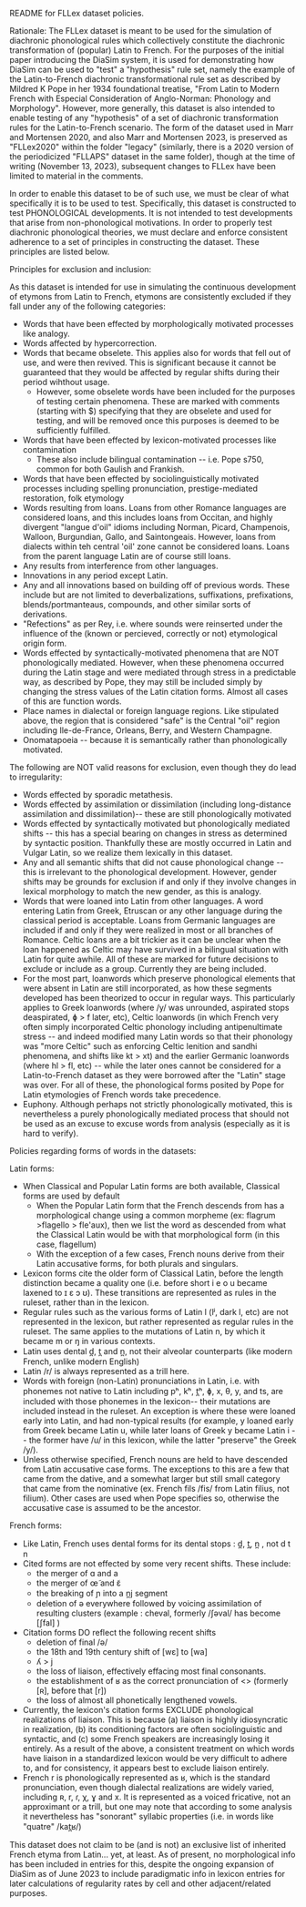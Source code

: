 README for FLLex dataset policies. 


Rationale: 
The FLLex dataset is meant to be used for the simulation of diachronic phonological rules 
which collectively constitute the diachronic transformation of (popular) Latin to French. For the purposes of the
initial paper introducing the DiaSim system, it is used for demonstrating how DiaSim can be used to "test" a "hypothesis"
rule set, namely the example of the Latin-to-French diachronic transformational rule set as described by Mildred K Pope
in her 1934 foundational treatise, "From Latin to Modern French with Especial Consideration of Anglo-Norman: Phonology
and Morphology". However, more generally, this dataset is also intended to enable testing of any "hypothesis" of a set
of diachronic transformation rules for the Latin-to-French scenario. The form of the dataset used in Marr and Mortensen 2020,
and also Marr and Mortensen 2023, is preserved as "FLLex2020" within the folder "legacy" (similarly, there is a 2020 version
of the periodicized "FLLAPS" dataset in the same folder), though at the time of writing (November 13, 2023), subsequent 
changes to FLLex have been limited to material in the comments. 

In order to enable this dataset to be of such use, we must be clear of what specifically it is to be used to test. 
Specifically, this dataset is constructed to test PHONOLOGICAL developments. It is not intended to test developments that
arise from non-phonological motivations. In order to properly test diachronic phonological theories, we must declare
and enforce consistent adherence to a set of principles in constructing the dataset. These principles are listed below. 

Principles for exclusion and inclusion: 

As this dataset is intended for use in simulating the continuous development of etymons from Latin to French, etymons 
are consistently excluded if they fall under any of the following categories:
* Words that have been effected by morphologically motivated processes like analogy.
* Words affected by hypercorrection. 
* Words that became obselete. This applies also for words that fell out of use, and were then revived. This is 
	significant because it cannot be guaranteed that they would be affected by regular shifts during their period 
	wihthout usage. 
	* However, some obselete words have been included for the purposes of testing certain phenomena. These are marked
		with comments (starting with $) specifying that they are obselete and used for testing, and will be removed 
		once this purposes is deemed to be sufficiently fulfilled. 
* Words that have been effected by lexicon-motivated processes like contamination
	* These also include bilingual contamination -- i.e. Pope s750, common for both Gaulish and Frankish.
* Words that have been effected by sociolinguistically motivated processes including spelling pronunciation, prestige-mediated 
 restoration, folk etymology
* Words resulting from loans. Loans from other Romance languages are considered loans, and this includes loans from 
	Occitan, and highly divergent "langue d'oil" idioms including Norman, Picard, Champenois, Walloon, Burgundian, Gallo, 
	and Saintongeais. However, loans from dialects within teh central 'oil' zone cannot be considered loans. Loans from
	the parent language Latin are of course still loans. 
* Any results from interference from other languages. 
* Innovations in any period except Latin. 
* Any and all innovations based on building off of previous words. These include but are not limited to deverbalizations,
	suffixations, prefixations, blends/portmanteaus, compounds, and other similar sorts of derivations. 
* "Refections" as per Rey, i.e. where sounds were reinserted under the influence of the (known or percieved, correctly or not) etymological origin form. 
* Words effected by syntactically-motivated phenomena that are NOT phonologically mediated. However, when these phenomena
	occurred during the Latin stage and were mediated through stress in a predictable way, as described by Pope, they 
	may still be included simply by changing the stress values of the Latin citation forms. Almost all cases of this
	are function words. 
* Place names in dialectal or foreign language regions. Like stipulated above, the region that is considered "safe" is 
	the Central "oil" region including Ile-de-France, Orleans, Berry, and Western Champagne. 
* Onomatapoeia -- because it is semantically rather than phonologically motivated. 

The following are NOT valid reasons for exclusion, even though they do lead to irregularity: 
* Words effected by sporadic metathesis. 
* Words effected by assimilation or dissimilation (including long-distance assimilation and dissimilation)-- these are 
	still phonologically motivated 
* Words effected by syntactically motivated but phonologically mediated shifts -- this has a special bearing on changes
	in stress as determined by syntactic position. Thankfully these are mostly occurred in Latin and Vulgar Latin, so we 
	realize them lexically in this dataset. 
* Any and all semantic shifts that did not cause phonological change -- this is irrelevant to the phonological 
	development. However, gender shifts may be grounds for exclusion if and only if they involve changes in 
	lexical morphology to match the new gender, as this is analogy.
* Words that were loaned into Latin from other languages. A word entering Latin from Greek, Etruscan or any other language 
	during the classical period is acceptable. Loans from Germanic languages are included if and only if they were realized
	in most or all branches of Romance. Celtic loans are a bit trickier as it can be unclear when the loan happened as 
	Celtic may have survived in a bilingual situation with Latin for quite awhile. All of these are marked for future
	decisions to exclude or include as a group. Currently they are being included. 
 * For the most part, loanwords which preserve phonological elements that were absent in Latin are still incorporated, 
 	as how these segments developed has been theorized to occur in regular ways. This particularly applies to Greek 
 	loanwords (where /y/ was unrounded, aspirated stops deaspirated, ɸ > f later, etc), Celtic loanwords (in which French 
 	very often simply incorporated Celtic phonology including antipenultimate stress -- and indeed modified many 
 	Latin words so that their phonology was "more Celtic" such as enforcing Celtic lenition and sandhi phenomena, and shifts like kt > xt) and 
 	the earlier Germanic loanwords (where hl > fl, etc) -- while the later ones cannot be considered for a 
 	Latin-to-French dataset as they were borrowed after the "Latin" stage was over. For all of these, the 
 	phonological forms posited by Pope for Latin etymologies of French words take precedence. 
 * Euphony. Although perhaps not strictly phonologically motivated, this is nevertheless a purely phonologically mediated process that
 	should not be used as an excuse to excuse words from analysis (especially as it is hard to verify).
 
Policies regarding forms of words in the datasets:

Latin forms:
* When Classical and Popular Latin forms are both available, Classical forms are used by default
	* When the Popular Latin form that the French descends from has a morphological change using a common morpheme
		(ex: flagrum >flagello > fle'aux), then we list the word as descended from what the Classical Latin would be with that
		morphological form (in this case, flagellum)
	* With the exception of a few cases, French nouns derive from their Latin accusative forms, for both plurals and singulars. 
* Lexicon forms cite the older form of Classical Latin, before the length distinction became a quality one (i.e. before 
	short i e o u became laxened to ɪ ɛ ɔ ʊ). These transitions are represented as rules in the ruleset, rather than in 
	the lexicon. 
* Regular rules such as the various forms of Latin l (lʲ, dark l, etc) are not represented in the lexicon, but rather 
	represented as regular rules in the ruleset. The same applies to the mutations of Latin n, by which it became m or 
	ŋ in various contexts. 
* Latin uses dental d̪, t̪ and n̪, not their alveolar counterparts (like modern French, unlike modern English)
* Latin /r/ is always represented as a trill here. 
* Words with foreign (non-Latin) pronunciations in Latin, i.e. with phonemes not native to Latin including pʰ, kʰ, t̪ʰ,
	ɸ, x, θ, y, and ts, are included with those phonemes in the lexicon-- their mutations are included instead in the ruleset.
	An exception is where these were loaned early into Latin, and had non-typical results (for example, y loaned early from
	Greek became Latin u, while later loans of Greek y became Latin i -- the former have /u/ in this lexicon, while the 
	latter "preserve" the Greek /y/).  
* Unless otherwise specified, French nouns are held to have descended from Latin accusative case forms. The exceptions to
	this are a few that came from the dative, and a somewhat larger but still small category that came from the nominative
	(ex. French fils /fis/ from Latin filius, not filium). Other cases are used when Pope specifies so, otherwise the 
	accusative case is assumed to be the ancestor. 

French forms:
* Like Latin, French uses dental forms for its dental stops : d̪, t̪, n̪ , not d t n
* Cited forms are not effected by some very recent shifts. These include: 
	* the merger of ɑ and a
	* the merger of œ̃ and ɛ̃
	* the breaking of ɲ into a n̪j segment 
	* deletion of ə everywhere followed by voicing assimilation of resulting clusters (example : cheval,
	 	formerly /ʃəval/ has become [ʃfal] )
* Citation forms DO reflect the following recent shifts 
	* deletion of final /ə/ 
	* the 18th and 19th century shift of [wɛ] to [wa]
	* ʎ > j 
	* the loss of liaison, effectively effacing most final consonants. 
	* the establishment of ʁ as the correct pronunciation of <<r>> (formerly [ʀ], before that [r]) 
	* the loss of almost all phonetically lengthened vowels. 
* Currently, the lexicon's citation forms EXCLUDE phonological realizations of liaison. This is because (a) 
	liaison is highly idiosyncratic in realization, (b) its conditioning factors are often sociolinguistic and syntactic,
	and (c) some French speakers are increasingly losing it entirely. As a result of the above, a consistent treatment
	on which words have liaison in a standardized lexicon would be very difficult to adhere to, and for consistency,
	it appears best to exclude liaison entirely. 
* French r is phonologically represented as ʁ, which is the standard pronunciation, even though dialectal realizations 
	are widely varied, including ʀ, r, ɾ, χ, ɣ and x. It is represented as a voiced fricative, not an approximant or a trill,
	but one may note that according to some analysis it nevertheless has "sonorant" syllabic properties (i.e. in words
	like "quatre" /kat̪ʁ/) 
	
This dataset does not claim to be (and is not) an exclusive list of inherited French etyma from Latin... yet, at least. As of present, no morphological info has been included in entries for this, despite the ongoing expansion of DiaSim as of June 2023 to include paradigmatic info in lexicon entries for later calculations of regularity rates by cell and other adjacent/related purposes. 
